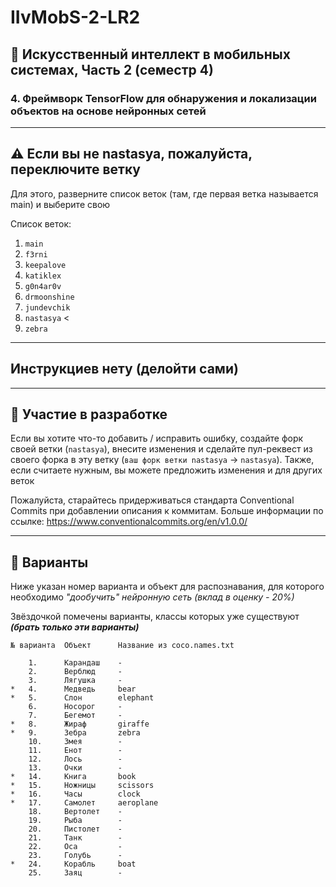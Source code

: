 # IIvMobS-2-LR2

## 🤡 Искусственный интеллект в мобильных системах, Часть 2 (семестр 4)

### 4. Фреймворк TensorFlow для обнаружения и локализации объектов на основе нейронных сетей

----------

## ⚠️ Если вы не nastasya, пожалуйста, переключите ветку

Для этого, разверните список веток (там, где первая ветка называется main) и выберите свою

Список веток:

1. `main`
2. `f3rni`
3. `keepalove`
4. `katiklex`
5. `g0n4ar0v`
6. `drmoonshine`
7. `jundevchik`
8. `nastasya` <
9. `zebra`

----------

## Инструкциев нету (делойти сами)

----------

## 🤝 Участие в разработке

Если вы хотите что-то добавить / исправить ошибку, создайте форк своей ветки (`nastasya`), внесите изменения и сделайте пул-реквест из своего форка в эту ветку (`ваш форк ветки nastasya` -> `nastasya`). Также, если считаете нужным, вы можете предложить изменения и для других веток

Пожалуйста, старайтесь придерживаться стандарта Conventional Commits при добавлении описания к коммитам. Больше информации по ссылке: <https://www.conventionalcommits.org/en/v1.0.0/>

----------

## 🫱 Варианты

Ниже указан номер варианта и объект для распознавания, для которого необходимо _"дообучить" нейронную сеть (вклад в оценку - 20%)_

Звёздочкой помечены варианты, классы которых уже существуют **_(брать только эти варианты)_**

```text
№ варианта  Объект      Название из coco.names.txt

    1.      Карандаш    -
    2.      Верблюд     -
    3.      Лягушка     -
*   4.      Медведь     bear
*   5.      Слон        elephant
    6.      Носорог     -
    7.      Бегемот     -
*   8.      Жираф       giraffe
*   9.      Зебра       zebra
    10.     Змея        -
    11.     Енот        -
    12.     Лось        -
    13.     Очки        -
*   14.     Книга       book
*   15.     Ножницы     scissors
*   16.     Часы        clock
*   17.     Самолет     aeroplane
    18.     Вертолет    -
    19.     Рыба        -
    20.     Пистолет    -
    21.     Танк        -
    22.     Оса         -
    23.     Голубь      -
*   24.     Корабль     boat
    25.     Заяц        -
```
